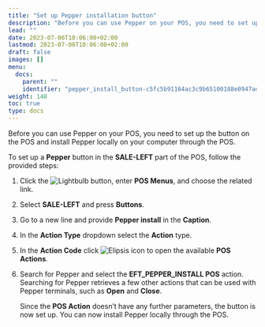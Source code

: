 ```yaml
---
title: "Set up Pepper installation button"
description: "Before you can use Pepper on your POS, you need to set up the button on the POS and install Pepper locally on your computer through the POS."
lead: ""
date: 2023-07-06T10:06:08+02:00
lastmod: 2023-07-06T10:06:08+02:00
draft: false
images: []
menu:
  docs:
    parent: ""
    identifier: "pepper_install_button-c5fc5b91164ac3c9b65100188e0947ad"
weight: 148
toc: true
type: docs
---
```


Before you can use Pepper on your POS, you need to set up the button on the POS and install Pepper locally on your computer through the POS.

To set up a **Pepper** button in the **SALE-LEFT** part of the POS, follow the provided steps:

1. Click the ![Lightbulb](Lightbulb_icon.PNG) button, enter **POS Menus**, and choose the related link.         	
2. Select **SALE-LEFT** and press **Buttons**.
3. Go to a new line and provide **Pepper install** in the **Caption**.
4. In the **Action Type** dropdown select the **Action** type.
5. In the **Action Code** click ![Elipsis icon](elipsis_icon.png) to open the available **POS Actions**. 
6. Search for Pepper and select the **EFT_PEPPER_INSTALL POS** action.       
    Searching for Pepper retrieves a few other actions that can be used with Pepper terminals, such as **Open** and **Close**.

    Since the **POS Action** doesn’t have any further parameters, the button is now set up. You can now install Pepper locally through the POS.